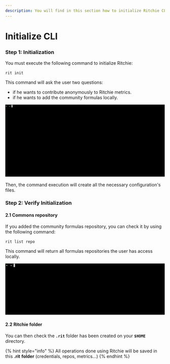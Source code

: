 ```yaml
---
description: You will find in this section how to initialize Ritchie CLI.
---
```


# Initialize CLI

### Step 1: Initialization

You must execute the following command to initialize Ritchie: 

```text
rit init
```

This command will ask the user two questions:

* if he wants to contribute anonymously to Ritchie metrics.
* if he wants to add the community formulas locally.

![rit init command](../.gitbook/assets/rit-init-optimized.gif)

Then, the command execution will create all the necessary configuration's files. 

### Step 2: Verify Initialization

#### 2.1 Commons repository

If you added the community formulas repository, you can check it by using the following command:

```text
rit list repo
```

This command will return all formulas repositories the user has access locally.

![rit list repo command](../.gitbook/assets/large-gif-1448x466-.gif)

#### 2.2 Ritchie folder

You can then check the **`.rit`** folder has been created on your **`$HOME`** directory.

{% hint style="info" %}
All operations done using Ritchie will be saved in this **.rit** **folder** \(credentials, repos, metrics...\)
{% endhint %}

